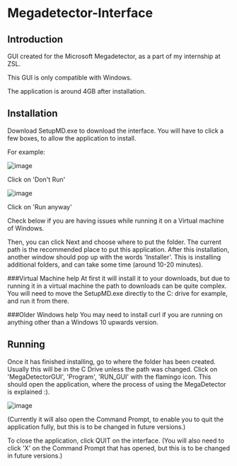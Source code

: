 # Megadetector-Interface
## Introduction
GUI created for the Microsoft Megadetector, as a part of my internship at ZSL.

This GUI is only compatible with Windows.

The application is around 4GB after installation.



## Installation

Download SetupMD.exe to download the interface. 
You will have to click a few boxes, to allow the application to install.


For example:

![image](https://user-images.githubusercontent.com/86857625/130882537-44bdb91d-a6dc-435f-9ed1-40b57e821ca3.png)

Click on 'Don't Run'

![image](https://user-images.githubusercontent.com/86857625/130882565-4846868d-bcca-481f-8248-c07592745045.png)

Click on 'Run anyway'


Check below if you are having issues while running it on a Virtual machine of Windows.

Then, you can click Next and choose where to put the folder. The current path is the recommended place to put this application.
After this installation, another window should pop up with the words 'Installer'. This is installing additional folders, and can take some time (around 10-20 minutes).

###Virtual Machine help
At first it will install it to your downloads, but due to running it in a virtual machine the path to downloads can be quite complex. You will need to move the SetupMD.exe directly to the C: drive for example, and run it from there.


###Older Windows help
You may need to install curl if you are running on anything other than a Windows 10 upwards version.


## Running
Once it has finished installing, go to where the folder has been created.
Usually this will be in the C Drive unless the path was changed. Click on 'MegaDetectorGUI', 'Program', 'RUN_GUI' with the flamingo icon. This should open the application, where the process of using the MegaDetector is explained :). 


![image](https://user-images.githubusercontent.com/86857625/130883585-5b9ee069-1586-45f2-9716-84e4758fc7c7.png)




(Currently it will also open the Command Prompt, to enable you to quit the application fully, but this is to be changed in future versions.)

To close the application, click QUIT on the interface. (You will also need to click 'X' on the Command Prompt that has opened, but this is to be changed in future versions.)


